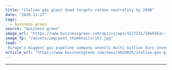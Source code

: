 ```yaml
---
title: "Italian gas giant Snam targets carbon neutrality by 2040"
date: "2020-11-27"
tags: 
  - business green
source: "business green"
image_url: "https://www.businessgreen.com/api/v1/wps/1517231/10a03b3c-18b0-42b2-88de-d787449ac3a3/2/Snam-25162818616-34e0e0b16a-h-185x114.jpg"
image_fp: "/assets/img/post_thumbnails/167.jpg"
lead: "
 Europe's biggest gas pipeline company unveils multi-billion Euro investment plan to transition to hydrogen and biomethane ..."
article_url: "https://www.businessgreen.com/news/4024026/italian-gas-giant-snam-targets-carbon-neutrality-2040"
---
```


---
